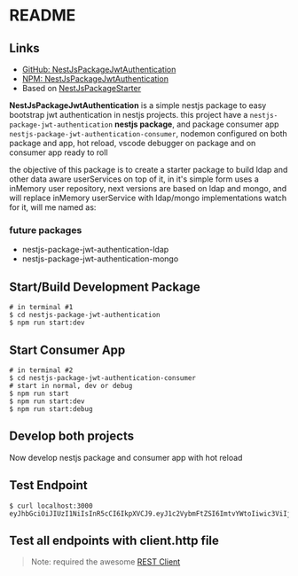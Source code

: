 # README

## Links

- [GitHub: NestJsPackageJwtAuthentication](https://github.com/koakh/NestJsPackageJwtAuthentication)
- [NPM: NestJsPackageJwtAuthentication](https://www.npmjs.com/package/@koakh/nestjs-package-jwt-authentication)
- Based on [NestJsPackageStarter](https://github.com/koakh/NestJsPackageStarter)

**NestJsPackageJwtAuthentication** is a simple nestjs package to easy bootstrap jwt authentication in nestjs projects.
this project have a `nestjs-package-jwt-authentication` **nestjs package**, and package consumer app `nestjs-package-jwt-authentication-consumer`, nodemon configured on both package and app, hot reload, vscode debugger on package and on consumer app ready to roll

the objective of this package is to create a starter package to build ldap and other data aware userServices on top of it, 
in it's simple form uses a inMemory user repository, next versions are based on ldap and mongo, and will replace inMemory userService with ldap/mongo implementations
watch for it, will me named as:

### future packages

- nestjs-package-jwt-authentication-ldap
- nestjs-package-jwt-authentication-mongo

## Start/Build Development Package

```shell
# in terminal #1
$ cd nestjs-package-jwt-authentication
$ npm run start:dev
```

## Start Consumer App

```shell
# in terminal #2
$ cd nestjs-package-jwt-authentication-consumer
# start in normal, dev or debug
$ npm run start
$ npm run start:dev
$ npm run start:debug
```

## Develop both projects

Now develop nestjs package and consumer app with hot reload

## Test Endpoint

```shell
$ curl localhost:3000
eyJhbGciOiJIUzI1NiIsInR5cCI6IkpXVCJ9.eyJ1c2VybmFtZSI6ImtvYWtoIiwic3ViIjoyOCwiaWF0IjoxNjAxOTc2Nzk2LCJleHAiOjE2MDE5NzY4NTZ9.1Em2ZMayqtDC2DQ0_osMjzrgsIhcXDyNtncP7GeZzg8
```

## Test all endpoints with client.http file

> Note: required the awesome [REST Client](https://marketplace.visualstudio.com/items?itemName=humao.rest-client)
